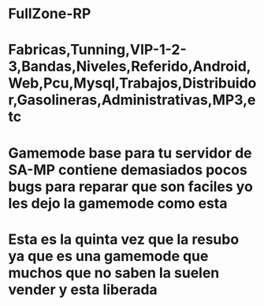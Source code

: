 # FullZone-RP
# Fabricas,Tunning,VIP-1-2-3,Bandas,Niveles,Referido,Android,Web,Pcu,Mysql,Trabajos,Distribuidor,Gasolineras,Administrativas,MP3,etc
# Gamemode base para tu servidor de SA-MP contiene demasiados pocos bugs para reparar que son faciles yo les dejo la gamemode como esta
# Esta es la quinta vez que la resubo ya que es una gamemode que muchos que no saben la suelen vender y esta liberada
